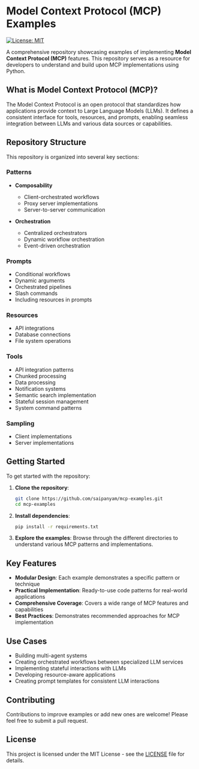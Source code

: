 # Model Context Protocol (MCP) Examples

[![License: MIT](https://img.shields.io/badge/License-MIT-blue.svg)](LICENSE)

A comprehensive repository showcasing examples of implementing **Model Context Protocol (MCP)** features. This repository serves as a resource for developers to understand and build upon MCP implementations using Python.

## What is Model Context Protocol (MCP)?

The Model Context Protocol is an open protocol that standardizes how applications provide context to Large Language Models (LLMs). It defines a consistent interface for tools, resources, and prompts, enabling seamless integration between LLMs and various data sources or capabilities.

## Repository Structure

This repository is organized into several key sections:

### Patterns

- **Composability**
  - Client-orchestrated workflows
  - Proxy server implementations
  - Server-to-server communication

- **Orchestration**
  - Centralized orchestrators
  - Dynamic workflow orchestration
  - Event-driven orchestration

### Prompts

- Conditional workflows
- Dynamic arguments
- Orchestrated pipelines
- Slash commands
- Including resources in prompts

### Resources

- API integrations
- Database connections
- File system operations

### Tools

- API integration patterns
- Chunked processing
- Data processing
- Notification systems
- Semantic search implementation
- Stateful session management
- System command patterns

### Sampling

- Client implementations
- Server implementations

## Getting Started

To get started with the repository:

1. **Clone the repository**:
   ```bash
   git clone https://github.com/saipanyam/mcp-examples.git
   cd mcp-examples
   ```

2. **Install dependencies**:
   ```bash
   pip install -r requirements.txt
   ```

3. **Explore the examples**:
   Browse through the different directories to understand various MCP patterns and implementations.


## Key Features

- **Modular Design**: Each example demonstrates a specific pattern or technique
- **Practical Implementation**: Ready-to-use code patterns for real-world applications
- **Comprehensive Coverage**: Covers a wide range of MCP features and capabilities
- **Best Practices**: Demonstrates recommended approaches for MCP implementation

## Use Cases

- Building multi-agent systems
- Creating orchestrated workflows between specialized LLM services
- Implementing stateful interactions with LLMs
- Developing resource-aware applications
- Creating prompt templates for consistent LLM interactions

## Contributing

Contributions to improve examples or add new ones are welcome! Please feel free to submit a pull request.

## License

This project is licensed under the MIT License - see the [LICENSE](LICENSE) file for details.

